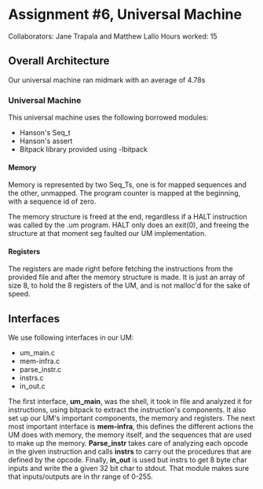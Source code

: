 # Assignment #6, Universal Machine

Collaborators: Jane Trapala and Matthew Lallo
Hours worked: 15

## Overall Architecture

Our universal machine ran midmark with an average of 4.78s

### Universal Machine

This universal machine uses the following borrowed modules:

- Hanson's Seq_t
- Hanson's assert
- Bitpack library provided using -lbitpack

#### Memory

Memory is represented by two Seq_Ts, one is for mapped sequences and the other, unmapped. The program counter is mapped at the beginning, with a sequence id of zero.

The memory structure is freed at the end, regardless if a HALT instruction was called by the .um program. HALT only does an exit(0), and freeing the structure at that moment seg faulted our UM implementation.

#### Registers

The registers are made right before fetching the instructions from the provided file and after the memory structure is made. It is just an array of size 8, to hold the 8 registers of the UM, and is not malloc'd for the sake of speed.

## Interfaces

We use following interfaces in our UM:

- um_main.c
- mem-infra.c
- parse_instr.c
- instrs.c
- in_out.c

The first interface, **um_main**, was the shell, it took in file and analyzed it for instructions, using bitpack to extract the instruction's components. It also set up our UM's important components, the memory and registers. The next most important interface is **mem-infra**, this defines the different actions the UM does with memory, the memory itself, and the sequences that are used to make up the memory. **Parse_instr** takes care of analyzing each opcode in the given instruction and calls **instrs**  to carry out the procedures that are defined by the opcode.
Finally, **in_out** is used but instrs to get 8 byte char inputs and write the a given 32 bit char to stdout. That module makes sure that inputs/outputs are in thr range of 0-255.
